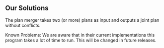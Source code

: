 ## Our Solutions

The plan merger takes two (or more) plans as input and outputs a joint plan without conflicts.



Known Problems:
We are aware that in their current implementations this program takes a lot of time to run.
This will be changed in future releases.
